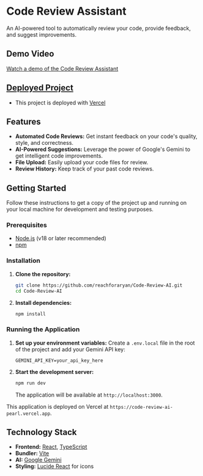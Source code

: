# Code Review Assistant

An AI-powered tool to automatically review your code, provide feedback, and suggest improvements.

## Demo Video

[Watch a demo of the Code Review Assistant](https://drive.google.com/file/d/1dS26otR_XSqC40NPV9OriAmniAXhiG7V/view?usp=sharing)

## [Deployed Project](https://code-review-ai-pearl.vercel.app) 
* This project is deployed with [Vercel](https://vercel.com)

## Features

*   **Automated Code Reviews:** Get instant feedback on your code's quality, style, and correctness.
*   **AI-Powered Suggestions:** Leverage the power of Google's Gemini to get intelligent code improvements.
*   **File Upload:** Easily upload your code files for review.
*   **Review History:** Keep track of your past code reviews.

## Getting Started

Follow these instructions to get a copy of the project up and running on your local machine for development and testing purposes.

### Prerequisites

*   [Node.js](https://nodejs.org/) (v18 or later recommended)
*   [npm](https://www.npmjs.com/)

### Installation

1.  **Clone the repository:**
    ```sh
    git clone https://github.com/reachforaryan/Code-Review-AI.git
    cd Code-Review-AI
    ```

2.  **Install dependencies:**
    ```sh
    npm install
    ```

### Running the Application

1.  **Set up your environment variables:**
    Create a `.env.local` file in the root of the project and add your Gemini API key:
    ```
    GEMINI_API_KEY=your_api_key_here
    ```

2.  **Start the development server:**
    ```sh
    npm run dev
    ```
    The application will be available at `http://localhost:3000`.

This application is deployed on Vercel at `https://code-review-ai-pearl.vercel.app`.

## Technology Stack

*   **Frontend:** [React](https://reactjs.org/), [TypeScript](https://www.typescriptlang.org/)
*   **Bundler:** [Vite](https://vitejs.dev/)
*   **AI:** [Google Gemini](https://ai.google.dev/)
*   **Styling:** [Lucide React](https://lucide.dev/guide/react) for icons